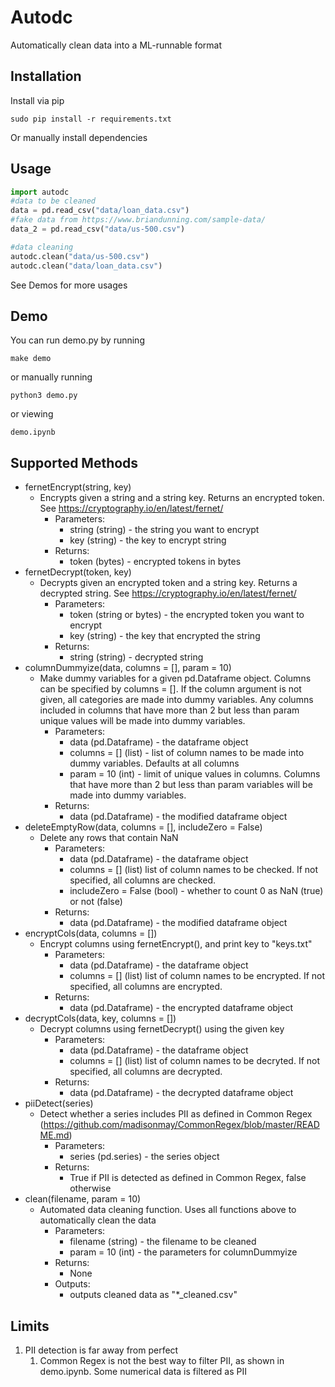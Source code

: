 Autodc
===========

Automatically clean data into a ML-runnable format 

Installation
-------
Install via pip

    sudo pip install -r requirements.txt

Or manually install dependencies

Usage
------

```python    
import autodc
#data to be cleaned
data = pd.read_csv("data/loan_data.csv")
#fake data from https://www.briandunning.com/sample-data/
data_2 = pd.read_csv("data/us-500.csv")

#data cleaning
autodc.clean("data/us-500.csv")
autodc.clean("data/loan_data.csv")
```
    
See Demos for more usages 

Demo
------    

You can run demo.py by running

    make demo

or manually running

    python3 demo.py

or viewing 

    demo.ipynb


Supported Methods
-----------------------------

- fernetEncrypt(string, key)
    - Encrypts given a string and a string key. Returns an encrypted token. See https://cryptography.io/en/latest/fernet/
      - Parameters:
        -   string (string) - the string you want to encrypt
        -   key (string) - the key to encrypt string
      -   Returns:
          -   token (bytes) - encrypted tokens in bytes
- fernetDecrypt(token, key)
    - Decrypts given an encrypted token and a string key. Returns a decrypted string. See https://cryptography.io/en/latest/fernet/
      - Parameters:
        -   token (string or bytes) - the encrypted token you want to encrypt
        -   key (string) - the key that encrypted the string
      -   Returns:
          -   string (string) - decrypted string
- columnDummyize(data, columns = [], param = 10)
    - Make dummy variables for a given pd.Dataframe object. Columns can be specified by columns = []. If the column argument is not given, all categories are made into dummy variables. Any columns included in columns that have more than 2 but less than param unique values will be made into dummy variables.
      - Parameters:
        - data (pd.Dataframe) - the dataframe object
        - columns = [] (list) - list of column names to be made into dummy variables. Defaults at all columns
        - param = 10 (int) - limit of unique values in columns. Columns that have more than 2 but less than param variables will be made into dummy variables.
      - Returns:
        - data (pd.Dataframe) - the modified dataframe object
- deleteEmptyRow(data, columns = [], includeZero = False)
  - Delete any rows that contain NaN
    - Parameters:
      - data (pd.Dataframe) - the dataframe object
      - columns = [] (list) list of column names to be checked. If not specified, all columns are checked.
      - includeZero = False (bool) - whether to count 0 as NaN (true) or not (false)
    - Returns:
      - data (pd.Dataframe) - the modified dataframe object 
- encryptCols(data, columns = [])
  - Encrypt columns using fernetEncrypt(), and print key to "keys.txt"
    - Parameters:
      - data (pd.Dataframe) - the dataframe object
      - columns = [] (list) list of column names to be encrypted. If not specified, all columns are encrypted.
    - Returns:
      - data (pd.Dataframe) - the encrypted dataframe object
- decryptCols(data, key, columns = [])
  - Decrypt columns using fernetDecrypt() using the given key
    - Parameters:
      - data (pd.Dataframe) - the dataframe object
      - columns = [] (list) list of column names to be decryted. If not specified, all columns are decrypted.
    - Returns:
      - data (pd.Dataframe) - the decrypted dataframe object
- piiDetect(series)
  - Detect whether a series includes PII as defined in Common Regex (https://github.com/madisonmay/CommonRegex/blob/master/README.md)
    - Parameters:
      - series (pd.series) - the series object
    - Returns:
      - True if PII is detected as defined in Common Regex, false otherwise
- clean(filename, param = 10)  
  - Automated data cleaning function. Uses all functions above to automatically clean the data
    - Parameters:
      - filename (string) - the filename to be cleaned
      - param = 10 (int) - the parameters for columnDummyize
    - Returns:
      - None
    - Outputs:
      - outputs cleaned data as "*_cleaned.csv"

Limits
-----------------------------
1. PII detection is far away from perfect
   1. Common Regex is not the best way to filter PII, as shown in demo.ipynb. Some numerical data is filtered as PII